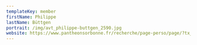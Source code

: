 ```yaml
---
templateKey: member
firstName: Philippe
lastName: Büttgen
portrait: /img/avt_philippe-buttgen_2590.jpg
website: https://www.pantheonsorbonne.fr/recherche/page-perso/page/?tx_oxcspagepersonnel_pi1[uid]=pbuttgen
---
```

